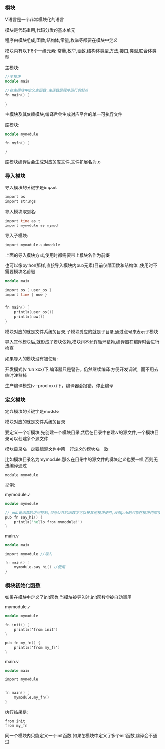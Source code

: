 ### 模块

V语言是一个非常模块化的语言

模块是代码重用,代码分发的基本单元

程序由模块组成,函数,结构体,常量,枚举等都要在模块中定义

模块内有以下8个一级元素: 常量,枚举,函数,结构体类型,方法,接口,类型,联合体类型

主模块:

```v
//主模块
module main

//在主模块中定义主函数,主函数是程序运行的起点
fn main() {
	
}
```

主模块及其依赖模块,编译后会生成对应平台的单一可执行文件

库模块:

```v
module mymodule

fn myfn() {

}
```

库模块编译后会生成对应的库文件,文件扩展名为.o

### 导入模块

导入模块的关键字是import

```v
import os
import strings
```

导入模块取别名:

```v
import time as t
import mymodule as mymod
```

导入子模块:

```v
import mymodule.submodule
```

上面的导入模块方式,使用时都需要带上模块名作为前缀,

也可以像python那样,直接导入模块内pub元素(目前仅限函数和结构体),使用时不需要模块名前缀

```v
module main

import os { user_os }
import time { now }


fn main() {
	println(user_os())
	println(now())
}

```



模块对应的就是文件系统的目录,子模块对应的就是子目录,通过点号来表示子模块

导入其他模块后,就形成了模块依赖,模块间不允许循环依赖,编译器在编译时会进行检查

如果导入的模块没有被使用:

开发模式(v run xxx)下,编译器只是警告，仍然继续编译,方便开发调试，而不用去临时注释掉

生产编译模式(v -prod xxx)下，编译器会报错，停止编译

### 定义模块

定义模块的关键字是module

模块对应的就是文件系统的目录

要定义一个新模块,先创建一个模块目录,然后在目录中创建.v的源文件,一个模块目录可以创建多个源文件

模块目录名一定要跟源文件中第一行定义的模块名一致

比如模块目录名为mymodule,那么在目录中的源文件的模块定义也要一样,否则无法编译通过

```
module mymodule
```

举例:

mymodule.v

```v
module mymodule

// pub是函数的访问控制,只有公共的函数才可以被其他模块使用,没有pub的只能在模块内部使用
pub fn say_hi() {
	println('hello from mymodule!')
}
```

 main.v

```v
module main

import mymodule //导入

fn main() {
	mymodule.say_hi() //使用
}
```

### 模块初始化函数

如果在模块中定义了init函数,当模块被导入时,init函数会被自动调用

mymodule.v

```v
module mymodule

fn init() {
    println('from init')
}

pub fn my_fn() {
    println('from my_fn')
}
```

main.v

```v
module main

import mymodule


fn main() {
    mymodule.my_fn()
}
```

执行结果是:

```
from init
from my_fn
```

同一个模块内只能定义一个init函数,如果在模块中定义了多个init函数,编译会不通过



